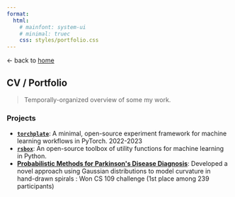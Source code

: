 ```yaml
---
format:
  html:
    # mainfont: system-ui
    # minimal: truec
    css: styles/portfolio.css
---
```


<!-- ## <a href="./index.html" class="no-decoration">🦜 Rohan Sikand</a> -->

<p class="arrow-back-header">
&larr; back to <a href="./index.html">home</a>
</p>



## CV / Portfolio 

> Temporally-organized overview of some my work. 

<!-- Project | TL;DR Description | Date | 
| --- | --- | --- |
| Prototypical Representation Learning | Developed... | January-June 2023 | 
| **Seagrass Monitoring** | Measure and monitor biomass on seabeds remotely. Hydrography. | [[1]](https://www.hydro-international.com/content/article/enhanced-solutions-for-seagrass-monitoring) |
| **United Nations Sustainable Development Goals** | 17 goals provided by the United Nations for sustainable development. There exists many potential applications of AI for some of the goals. | [[1]](https://sdgs.un.org/goals) | -->

<!-- 
- Hello


#### Projects

#### Writing

#### Publications


 -->


### Projects 


- [**`torchplate`**](https://github.com/rosikand/torchplate): A minimal, open-source experiment framework for machine learning workflows in PyTorch. <span class="date">2022-2023&nbsp;</span> 
- [**`rsbox`**](https://github.com/rosikand/rsbox): An open-source toolbox of utility functions for machine learning in Python.
- [**Probabilistic Methods for Parkinson's Disease Diagnosis**](https://rosikand.github.io/projects/parkinsons): Developed a novel approach using Gaussian distributions to model curvature in hand-drawn spirals
: Won CS 109 challenge (1st place among 239 participants)

<!-- 


## About Me
I'm a Computer Science student at Stanford University, pursuing a B.S. & M.S. with concentrations in Artificial Intelligence. My research interests span machine learning, computer vision, and AI for social good.

## Education

**Stanford University** (2020 - 2025)  
B.S. & M.S., Computer Science - Artificial Intelligence Concentrations  
*Notable Coursework:*
- Deep Learning (NLP, Computer Vision)
- Machine Learning for Genomics
- Meta Learning
- AI and Algorithms
- Data for Sustainable Development

## Research Experience

**`Stanford AI Lab (SAIL) - Sustainability + AI Lab`** (Sept 2023 - June 2024)  
Research Intern
- Trained large-scale Visual Transformer models for satellite imagery analysis
- Collaborated with World Bank under Stanford professors Stefano Ermon and David Lobell
- Focus on predicting temporal wealth changes in Malawi and Mozambique

**Stanford AI Lab & Carnegie Institution for Science** (March 2023 - August 2023)  
Research Intern
- Developed novel contrastive learning algorithm for satellite imaging
- Published in ECCV 2024: "Contrastive ground-level image and remote sensing pre-training improves representation learning for natural world imagery"

**Insitro** (June 2022 - Sept 2022)  
Machine Learning Engineer Intern
- Led neuron segmentation project using advanced ML techniques
- Implemented models using ViT, DINO, Segformer, PyTorch Distributed
- Deployed solutions using AWS EC2 & Batch

## Selected Projects

### [Torchplate](https://github.com/rosikand/torchplate)
A minimal, open-source experiment framework for machine learning workflows in PyTorch.

### [rsbox](https://github.com/rosikand/rsbox)
An open-source toolbox of utility functions for machine learning in Python.

### [Probabilistic Methods for Parkinson's Disease Diagnosis](https://rosikand.github.io/projects/parkinsons)
- Developed a novel approach using Gaussian distributions to model curvature in hand-drawn spirals
- Won CS 109 challenge (1st place among 239 participants)

### Visual Representation Learning
- Prototypical Pre-Training for Visual Representation Learning (CS 231N Project)
- Gradient-Based Meta Learning for Morphologically Diverse Few-Shot Cell Segmentation (CS 330 Project)

## Publications

- "Contrastive ground-level image and remote sensing pre-training improves representation learning for natural world imagery" (ECCV 2024)
- "A Logic Puzzles Task for Probing Large Language Models" (WELM@ICLR 2021, Spotlight)

## Skills & Technologies

- **Languages**: Python, JAX
- **ML/DL**: PyTorch, Computer Vision, NLP, Meta Learning
- **Cloud**: AWS EC2, AWS Batch
- **Tools**: Weights & Biases, Git -->